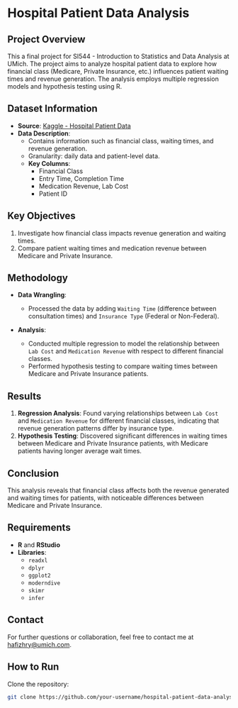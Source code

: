 # Hospital Patient Data Analysis

## Project Overview
This a final project for SI544 - Introduction to Statistics and Data Analysis at UMich. The project aims to analyze hospital patient data to explore how financial class (Medicare, Private Insurance, etc.) influences patient waiting times and revenue generation. The analysis employs multiple regression models and hypothesis testing using R. 

## Dataset Information
- **Source**: [Kaggle - Hospital Patient Data](https://www.kaggle.com/datasets/abdulqaderasiirii/hospital-patient-data)
- **Data Description**: 
  - Contains information such as financial class, waiting times, and revenue generation.
  - Granularity: daily data and patient-level data.
  - **Key Columns**:
    - Financial Class
    - Entry Time, Completion Time
    - Medication Revenue, Lab Cost
    - Patient ID

## Key Objectives
1. Investigate how financial class impacts revenue generation and waiting times.
2. Compare patient waiting times and medication revenue between Medicare and Private Insurance.

## Methodology
- **Data Wrangling**:
  - Processed the data by adding `Waiting Time` (difference between consultation times) and `Insurance Type` (Federal or Non-Federal).
  
- **Analysis**:
  - Conducted multiple regression to model the relationship between `Lab Cost` and `Medication Revenue` with respect to different financial classes.
  - Performed hypothesis testing to compare waiting times between Medicare and Private Insurance patients.

## Results
1. **Regression Analysis**: Found varying relationships between `Lab Cost` and `Medication Revenue` for different financial classes, indicating that revenue generation patterns differ by insurance type.
2. **Hypothesis Testing**: Discovered significant differences in waiting times between Medicare and Private Insurance patients, with Medicare patients having longer average wait times.

## Conclusion
This analysis reveals that financial class affects both the revenue generated and waiting times for patients, with noticeable differences between Medicare and Private Insurance.

## Requirements
- **R** and **RStudio**
- **Libraries**: 
  - `readxl`
  - `dplyr`
  - `ggplot2`
  - `moderndive`
  - `skimr`
  - `infer`

## Contact
For further questions or collaboration, feel free to contact me at hafizhry@umich.com.

## How to Run
Clone the repository:
   ```bash
   git clone https://github.com/your-username/hospital-patient-data-analysis.git

